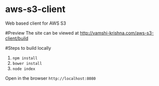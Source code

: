 # aws-s3-client
Web based client for AWS S3

#Preview 
The site can be viewed at http://vamshi-krishna.com/aws-s3-client/build

#Steps to build locally 
1. `npm install`
2. `bower install`
3. `node index`

Open in the browser `http://localhost:8080`

